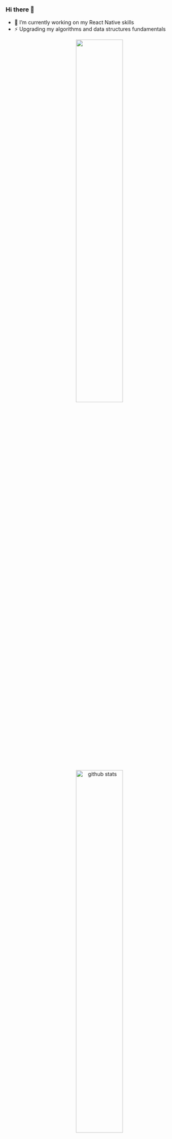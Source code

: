 ### Hi there 👋

- 🔭 I’m currently working on my React Native skills
- ⚡️ Upgrading my algorithms and data structures fundamentals 

<p align="center">
  <img src="https://github-readme-stats.vercel.app/api/top-langs/?username=idrak888&layout=center" width="50%">
</p>

<p align="center">
  <img src="https://github-readme-stats.vercel.app/api?username=idrak888&&show_icons=true&title_color=eeeeee&icon_color=bb2acf&text_color=daf7dc&bg_color=151515" alt="github stats" width="50%">
</p>
